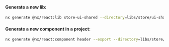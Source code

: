 #### Generate a new lib:

```bash
nx generate @nx/react:lib store-ui-shared --directory=libs/store/ui-shared --no-component
```

#### Generate a new component in a project:

```bash
nx generate @nx/react:component header --export --directory=libs/store/ui-shared/src/lib/header
```
